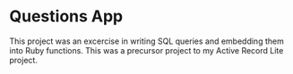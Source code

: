 Questions App
=============

This project was an excercise in writing SQL queries and embedding them into 
Ruby functions. This was a precursor project to my Active Record Lite project.
